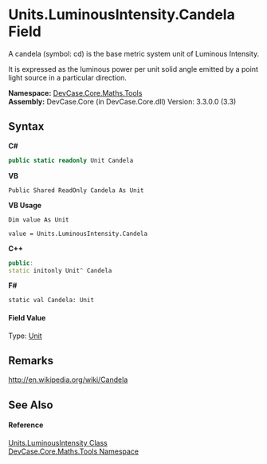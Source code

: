 # Units.LuminousIntensity.Candela Field
 

A candela (symbol: cd) is the base metric system unit of Luminous Intensity. 

 It is expressed as the luminous power per unit solid angle emitted by a point light source in a particular direction.

**Namespace:**&nbsp;<a href="N_DevCase_Core_Maths_Tools">DevCase.Core.Maths.Tools</a><br />**Assembly:**&nbsp;DevCase.Core (in DevCase.Core.dll) Version: 3.3.0.0 (3.3)

## Syntax

**C#**<br />
``` C#
public static readonly Unit Candela
```

**VB**<br />
``` VB
Public Shared ReadOnly Candela As Unit
```

**VB Usage**<br />
``` VB Usage
Dim value As Unit

value = Units.LuminousIntensity.Candela

```

**C++**<br />
``` C++
public:
static initonly Unit^ Candela
```

**F#**<br />
``` F#
static val Candela: Unit
```


#### Field Value
Type: <a href="T_DevCase_Core_Maths_Unit">Unit</a>

## Remarks
<a href="http://en.wikipedia.org/wiki/Candela" target="_blank">http://en.wikipedia.org/wiki/Candela</a>

## See Also


#### Reference
<a href="T_DevCase_Core_Maths_Tools_Units_LuminousIntensity">Units.LuminousIntensity Class</a><br /><a href="N_DevCase_Core_Maths_Tools">DevCase.Core.Maths.Tools Namespace</a><br />